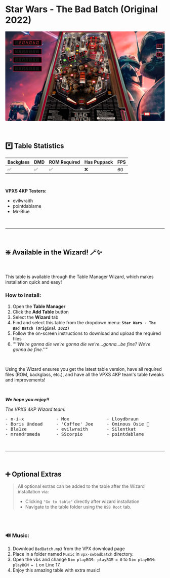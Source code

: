 # Star Wars - The Bad Batch (Original 2022)

![Table Preview](../../images/vpx-badbatch.jpg)

<br>

## *️⃣  Table Statistics

| Backglass | DMD | ROM Required | Has Puppack | FPS |
|-----------|-----|-----|-----|-----|
| ✅ | ✅ | ✅ | ❌ | 60 |

<br>

**VPXS 4KP Testers:**
  - evilwraith
  - pointdablame
  - Mr-Blue

<br>

---

<br>

## ❇️ Available in the Wizard! 🪄✨

<br>

This table is available through the Table Manager Wizard, which makes installation quick and easy!

### How to install:

1.  Open the **Table Manager**
2.  Click the **Add Table** button
3.  Select the **Wizard** tab
4.  Find and select this table from the dropdown menu: **`Star Wars - The Bad Batch (Original 2022)`**
5.  Follow the on-screen instructions to download and upload the required files
6. *"''We're gonna die we're gonna die we're...gonna...be fine? We're gonna be fine.''"*

<br>

Using the Wizard ensures you get the latest table version, have all required files (ROM, backglass, etc.), and have all the VPXS 4KP team's table tweaks and improvements!

<br>

__*We hope you enjoy!!*__

*The VPXS 4KP Wizard team:*
<pre>
- n-i-x            - Mox              - Lloydbraun
- Boris Undead     - 'Coffee' Joe     - Ominous Osie 🌸
- Bla1ze           - evilwraith       - Silentkat        
- mrandromeda      - SScorpio         - pointdablame
</pre>

<br>

---

<br>

## ➕ Optional Extras

> All optional extras can be added to the table after the Wizard installation via: 
> -  Clicking `"Go to table"` directly after wizard installation
> -  Navigate to the table folder using the `USB Root` tab.

<br>
<br>

### 🔊 Music:

1. Download `BadBatch.mp3` from the VPX download page
2. Place in a folder named `Music` in `vpx-swbadbatch` directory.
3. Open the vbs and change `Dim playBGM: playBGM = 0` to `Dim playBGM: playBGM = 1` on Line 17.
4. Enjoy this amazing table with extra music! 


<br>
<br>
<br>
<br>
<br>
